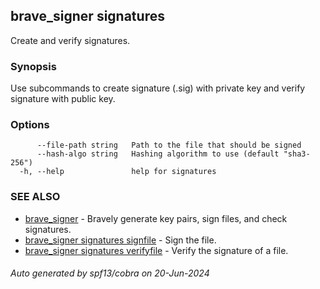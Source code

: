## brave_signer signatures

Create and verify signatures.

### Synopsis

Use subcommands to create signature (.sig) with private key and verify signature with public key.

### Options

```
      --file-path string   Path to the file that should be signed
      --hash-algo string   Hashing algorithm to use (default "sha3-256")
  -h, --help               help for signatures
```

### SEE ALSO

* [brave_signer](brave_signer.md)	 - Bravely generate key pairs, sign files, and check signatures.
* [brave_signer signatures signfile](brave_signer_signatures_signfile.md)	 - Sign the file.
* [brave_signer signatures verifyfile](brave_signer_signatures_verifyfile.md)	 - Verify the signature of a file.

###### Auto generated by spf13/cobra on 20-Jun-2024
